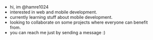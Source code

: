 - hi, im @hamre1024
- interested in web and mobile development.
- currently learning stuff about mobile development.
- looking to collaborate on some projects where everyone can benefit from.
- you can reach me just by sending a message :)

<!---
hamre1024/hamre1024 is a ✨ special ✨ repository because its `README.md` (this file) appears on your GitHub profile.
You can click the Preview link to take a look at your changes.
--->
